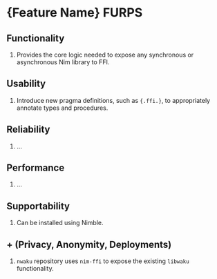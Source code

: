 # {Feature Name} FURPS

## Functionality

1. Provides the core logic needed to expose any synchronous or asynchronous Nim library to FFI.

## Usability

1.  Introduce new pragma definitions, such as `{.ffi.}`, to appropriately annotate types and procedures.

## Reliability

1. ...

## Performance

1. ...

## Supportability

1. Can be installed using Nimble.

## + (Privacy, Anonymity, Deployments)

1. `nwaku` repository uses `nim-ffi` to expose the existing `libwaku` functionality.
